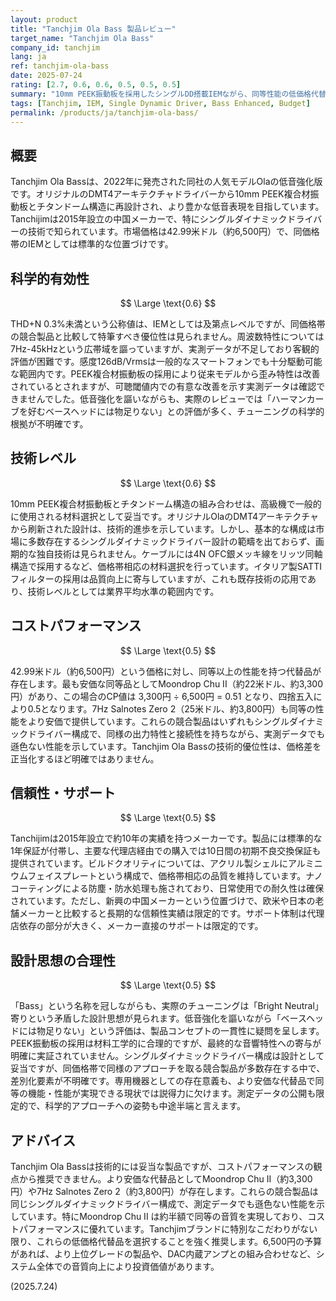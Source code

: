 ```yaml
---
layout: product
title: "Tanchjim Ola Bass 製品レビュー"
target_name: "Tanchjim Ola Bass"
company_id: tanchjim
lang: ja
ref: tanchjim-ola-bass
date: 2025-07-24
rating: [2.7, 0.6, 0.6, 0.5, 0.5, 0.5]
summary: "10mm PEEK振動板を採用したシングルDD搭載IEMながら、同等性能の低価格代替品が多数存在し、コストパフォーマンスで劣勢"
tags: [Tanchjim, IEM, Single Dynamic Driver, Bass Enhanced, Budget]
permalink: /products/ja/tanchjim-ola-bass/
---
```


## 概要

Tanchjim Ola Bassは、2022年に発売された同社の人気モデルOlaの低音強化版です。オリジナルのDMT4アーキテクチャドライバーから10mm PEEK複合材振動板とチタンドーム構造に再設計され、より豊かな低音表現を目指しています。Tanchijimは2015年設立の中国メーカーで、特にシングルダイナミックドライバーの技術で知られています。市場価格は42.99米ドル（約6,500円）で、同価格帯のIEMとしては標準的な位置づけです。

## 科学的有効性

$$ \Large \text{0.6} $$

THD+N 0.3%未満という公称値は、IEMとしては及第点レベルですが、同価格帯の競合製品と比較して特筆すべき優位性は見られません。周波数特性については7Hz-45kHzという広帯域を謳っていますが、実測データが不足しており客観的評価が困難です。感度126dB/Vrmsは一般的なスマートフォンでも十分駆動可能な範囲内です。PEEK複合材振動板の採用により従来モデルから歪み特性は改善されているとされますが、可聴閾値内での有意な改善を示す実測データは確認できませんでした。低音強化を謳いながらも、実際のレビューでは「ハーマンカーブを好むベースヘッドには物足りない」との評価が多く、チューニングの科学的根拠が不明確です。

## 技術レベル

$$ \Large \text{0.6} $$

10mm PEEK複合材振動板とチタンドーム構造の組み合わせは、高級機で一般的に使用される材料選択として妥当です。オリジナルOlaのDMT4アーキテクチャから刷新された設計は、技術的進歩を示しています。しかし、基本的な構成は市場に多数存在するシングルダイナミックドライバー設計の範疇を出ておらず、画期的な独自技術は見られません。ケーブルには4N OFC銀メッキ線をリッツ同軸構造で採用するなど、価格帯相応の材料選択を行っています。イタリア製SATTIフィルターの採用は品質向上に寄与していますが、これも既存技術の応用であり、技術レベルとしては業界平均水準の範囲内です。

## コストパフォーマンス

$$ \Large \text{0.5} $$

42.99米ドル（約6,500円）という価格に対し、同等以上の性能を持つ代替品が存在します。最も安価な同等品としてMoondrop Chu II（約22米ドル、約3,300円）があり、この場合のCP値は 3,300円 ÷ 6,500円 = 0.51 となり、四捨五入により0.5となります。7Hz Salnotes Zero 2（25米ドル、約3,800円）も同等の性能をより安価で提供しています。これらの競合製品はいずれもシングルダイナミックドライバー構成で、同様の出力特性と接続性を持ちながら、実測データでも遜色ない性能を示しています。Tanchjim Ola Bassの技術的優位性は、価格差を正当化するほど明確ではありません。

## 信頼性・サポート

$$ \Large \text{0.5} $$

Tanchijimは2015年設立で約10年の実績を持つメーカーです。製品には標準的な1年保証が付帯し、主要な代理店経由での購入では10日間の初期不良交換保証も提供されています。ビルドクオリティについては、アクリル製シェルにアルミニウムフェイスプレートという構成で、価格帯相応の品質を維持しています。ナノコーティングによる防塵・防水処理も施されており、日常使用での耐久性は確保されています。ただし、新興の中国メーカーという位置づけで、欧米や日本の老舗メーカーと比較すると長期的な信頼性実績は限定的です。サポート体制は代理店依存の部分が大きく、メーカー直接のサポートは限定的です。

## 設計思想の合理性

$$ \Large \text{0.5} $$

「Bass」という名称を冠しながらも、実際のチューニングは「Bright Neutral」寄りという矛盾した設計思想が見られます。低音強化を謳いながら「ベースヘッドには物足りない」という評価は、製品コンセプトの一貫性に疑問を呈します。PEEK振動板の採用は材料工学的に合理的ですが、最終的な音響特性への寄与が明確に実証されていません。シングルダイナミックドライバー構成は設計として妥当ですが、同価格帯で同様のアプローチを取る競合製品が多数存在する中で、差別化要素が不明確です。専用機器としての存在意義も、より安価な代替品で同等の機能・性能が実現できる現状では説得力に欠けます。測定データの公開も限定的で、科学的アプローチへの姿勢も中途半端と言えます。

## アドバイス

Tanchjim Ola Bassは技術的には妥当な製品ですが、コストパフォーマンスの観点から推奨できません。より安価な代替品としてMoondrop Chu II（約3,300円）や7Hz Salnotes Zero 2（約3,800円）が存在します。これらの競合製品は同じシングルダイナミックドライバー構成で、測定データでも遜色ない性能を示しています。特にMoondrop Chu II は約半額で同等の音質を実現しており、コストパフォーマンスに優れています。Tanchjimブランドに特別なこだわりがない限り、これらの低価格代替品を選択することを強く推奨します。6,500円の予算があれば、より上位グレードの製品や、DAC内蔵アンプとの組み合わせなど、システム全体での音質向上により投資価値があります。

(2025.7.24)